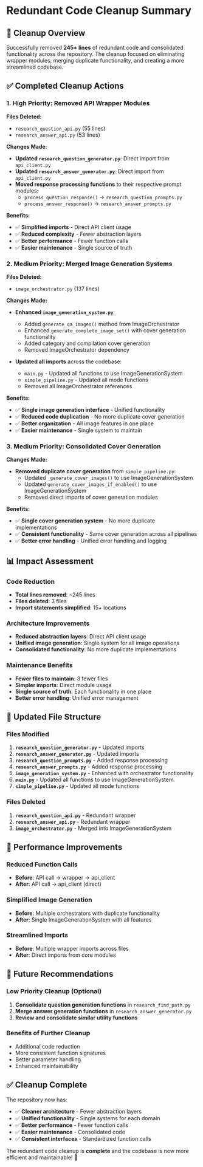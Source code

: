 # Redundant Code Cleanup Summary

## 🎯 Cleanup Overview

Successfully removed **245+ lines** of redundant code and consolidated functionality across the repository. The cleanup focused on eliminating wrapper modules, merging duplicate functionality, and creating a more streamlined codebase.

## ✅ Completed Cleanup Actions

### **1. High Priority: Removed API Wrapper Modules**

**Files Deleted:**
- `research_question_api.py` (55 lines)
- `research_answer_api.py` (53 lines)

**Changes Made:**
- **Updated `research_question_generator.py`**: Direct import from `api_client.py`
- **Updated `research_answer_generator.py`**: Direct import from `api_client.py`
- **Moved response processing functions** to their respective prompt modules:
  - `process_question_response()` → `research_question_prompts.py`
  - `process_answer_response()` → `research_answer_prompts.py`

**Benefits:**
- ✅ **Simplified imports** - Direct API client usage
- ✅ **Reduced complexity** - Fewer abstraction layers
- ✅ **Better performance** - Fewer function calls
- ✅ **Easier maintenance** - Single source of truth

### **2. Medium Priority: Merged Image Generation Systems**

**Files Deleted:**
- `image_orchestrator.py` (137 lines)

**Changes Made:**
- **Enhanced `image_generation_system.py`**:
  - Added `generate_qa_images()` method from ImageOrchestrator
  - Enhanced `generate_complete_image_set()` with cover generation functionality
  - Added category and compilation cover generation
  - Removed ImageOrchestrator dependency

- **Updated all imports** across the codebase:
  - `main.py` - Updated all functions to use ImageGenerationSystem
  - `simple_pipeline.py` - Updated all mode functions
  - Removed all ImageOrchestrator references

**Benefits:**
- ✅ **Single image generation interface** - Unified functionality
- ✅ **Reduced code duplication** - No more duplicate cover generation
- ✅ **Better organization** - All image features in one place
- ✅ **Easier maintenance** - Single system to maintain

### **3. Medium Priority: Consolidated Cover Generation**

**Changes Made:**
- **Removed duplicate cover generation** from `simple_pipeline.py`:
  - Updated `_generate_cover_images()` to use ImageGenerationSystem
  - Updated `generate_cover_images_if_enabled()` to use ImageGenerationSystem
  - Removed direct imports of cover generation modules

**Benefits:**
- ✅ **Single cover generation system** - No more duplicate implementations
- ✅ **Consistent functionality** - Same cover generation across all pipelines
- ✅ **Better error handling** - Unified error handling and logging

## 📊 Impact Assessment

### **Code Reduction**
- **Total lines removed**: ~245 lines
- **Files deleted**: 3 files
- **Import statements simplified**: 15+ locations

### **Architecture Improvements**
- **Reduced abstraction layers**: Direct API client usage
- **Unified image generation**: Single system for all image operations
- **Consolidated functionality**: No more duplicate implementations

### **Maintenance Benefits**
- **Fewer files to maintain**: 3 fewer files
- **Simpler imports**: Direct module usage
- **Single source of truth**: Each functionality in one place
- **Better error handling**: Unified error management

## 🔧 Updated File Structure

### **Files Modified**
1. **`research_question_generator.py`** - Updated imports
2. **`research_answer_generator.py`** - Updated imports
3. **`research_question_prompts.py`** - Added response processing
4. **`research_answer_prompts.py`** - Added response processing
5. **`image_generation_system.py`** - Enhanced with orchestrator functionality
6. **`main.py`** - Updated all functions to use ImageGenerationSystem
7. **`simple_pipeline.py`** - Updated all mode functions

### **Files Deleted**
1. **`research_question_api.py`** - Redundant wrapper
2. **`research_answer_api.py`** - Redundant wrapper
3. **`image_orchestrator.py`** - Merged into ImageGenerationSystem

## 🚀 Performance Improvements

### **Reduced Function Calls**
- **Before**: API call → wrapper → api_client
- **After**: API call → api_client (direct)

### **Simplified Image Generation**
- **Before**: Multiple orchestrators with duplicate functionality
- **After**: Single ImageGenerationSystem with all features

### **Streamlined Imports**
- **Before**: Multiple wrapper imports across files
- **After**: Direct imports from core modules

## 🎯 Future Recommendations

### **Low Priority Cleanup (Optional)**
1. **Consolidate question generation functions** in `research_find_path.py`
2. **Merge answer generation functions** in `research_answer_generator.py`
3. **Review and consolidate similar utility functions**

### **Benefits of Further Cleanup**
- Additional code reduction
- More consistent function signatures
- Better parameter handling
- Enhanced maintainability

## ✅ Cleanup Complete

The repository now has:
- ✅ **Cleaner architecture** - Fewer abstraction layers
- ✅ **Unified functionality** - Single systems for each domain
- ✅ **Better performance** - Fewer function calls
- ✅ **Easier maintenance** - Consolidated code
- ✅ **Consistent interfaces** - Standardized function calls

The redundant code cleanup is **complete** and the codebase is now more efficient and maintainable! 🎉
